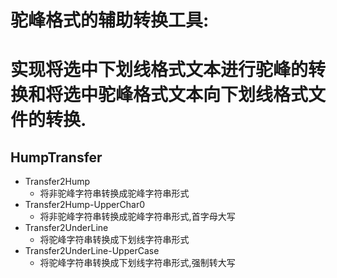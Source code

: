 # 驼峰格式的辅助转换工具:
# 实现将选中下划线格式文本进行驼峰的转换和将选中驼峰格式文本向下划线格式文件的转换. 
## HumpTransfer
- Transfer2Hump
    - 将非驼峰字符串转换成驼峰字符串形式
- Transfer2Hump-UpperChar0
    - 将非驼峰字符串转换成驼峰字符串形式,首字母大写
- Transfer2UnderLine
    - 将驼峰字符串转换成下划线字符串形式
- Transfer2UnderLine-UpperCase
    - 将驼峰字符串转换成下划线字符串形式,强制转大写